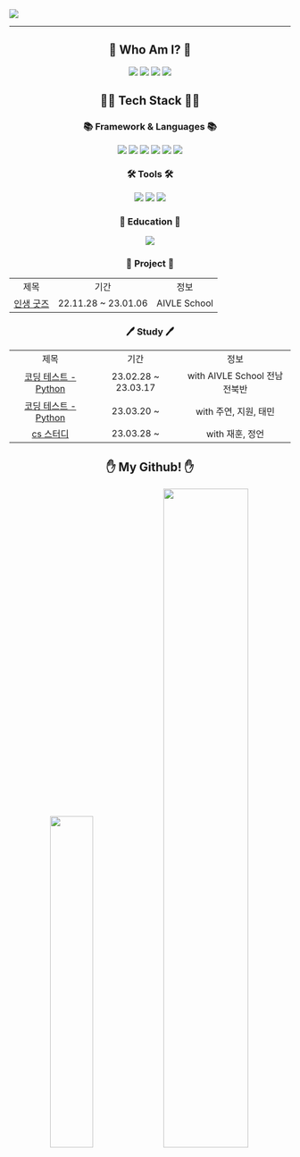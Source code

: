 <img src="https://capsule-render.vercel.app/api?type=waving&color=FFC676&height=200&section=header&text=Suyeon&nbsp;Github!&fontColor=FFFFFF&fontSize=90" />
<hr/>
<div align = 'center'>
<H2>🙂 Who Am I? 🙂</H2>
<a href="https://s-mile-y.tistory.com/" target="_blank"><img src="https://img.shields.io/badge/Tistory-000000?style=flat&logo=Tistory&logoColor=white"/></a>
<a href="https://instagram.com/s_mile_y?igshid=YmMyMTA2M2Y=" target="_blank"><img src="https://img.shields.io/badge/Instagram-E4405F?style=flat&logo=Instagram&logoColor=white"/></a>
<a href="mailto:soocy0718@gmail.com"><img src="https://img.shields.io/badge/Gmail-EA4335?style=flat&logo=Gmail&logoColor=white&link=mailto:soocy0718@gmail.com"/></a>
<a href="https://hits.seeyoufarm.com"><img src="https://hits.seeyoufarm.com/api/count/incr/badge.svg?url=https%3A%2F%2Fgithub.com%2Fsoocy0718&count_bg=%23FFB660&title_bg=%23A08226&icon=&icon_color=%23E7E7E7&title=hits&edge_flat=false"/></a>  
</div>
<div align = 'center'>
<H2>👩‍💻 Tech Stack 👩‍💻</H2>
<h3>📚 Framework & Languages 📚</h3>
<img src="https://img.shields.io/badge/Django-092E20?style=flat-square&logo=Django&logoColor=white"/>
<img src="https://img.shields.io/badge/Python-3776AB?style=flat-square&logo=Python&logoColor=white"/>
<img src="https://img.shields.io/badge/JavaScript-F7DF1E?style=flat-square&logo=JavaScript&logoColor=white"/>
<img src="https://img.shields.io/badge/CSS-1572B6?style=flat-square&logo=CSS3&logoColor=white"/>
<img src="https://img.shields.io/badge/HTML-E34F26?style=flat-square&logo=HTML5&logoColor=white"/>
<img src="https://img.shields.io/badge/JAVA-007396?style=flat-square&logo=Java&logoColor=white"/>
<h3>🛠 Tools 🛠</h3>
<img src="https://img.shields.io/badge/Visual Studio Code-007ACC?style=plastic&logo=Visual Studio Code&logoColor=white"/>
<img src="https://img.shields.io/badge/IntelliJ IDEA-000000?style=plastic&logo=IntelliJ IDEA&logoColor=white"/>
<img src="https://img.shields.io/badge/GitHub-181717?style=plastic&logo=GitHub&logoColor=white"/> 
<h3>📌 Education 📌</h3>
<img src="https://img.shields.io/badge/KT-AIVLE SCHOOL-35a6a1?style=for-the-badge&logo=&logoColor=white"/> 
<h3>📂 Project 📂</h3>
<table>
  <tr align = 'center'>
    <td>제목</td>
    <td>기간</td>
    <td>정보</td>
  </tr>
   <tr align = 'center'>
     <td><a href="https://github.com/soocy0718/INSAENG_GOODS">인생 굿즈</a></td>
    <td>22.11.28 ~ 23.01.06</td>
    <td>AIVLE School</td>
  </tr>
</table>
<h3>🖊 Study 🖊</h3>
<table>
  <tr align = 'center'>
    <td>제목</td>
    <td>기간</td>
    <td>정보</td>
  </tr>
   <tr align = 'center'>
     <td><a href="https://github.com/soocy0718/python/tree/main/coding_study">코딩 테스트 - Python</a></td>
    <td>23.02.28 ~ 23.03.17</td>
    <td>with AIVLE School 전남전북반</td>
  </tr>
  <tr align = 'center'>
     <td><a href="https://github.com/juyeonma/python-coding-test-study">코딩 테스트 - Python</a></td>
    <td>23.03.20 ~</td>
    <td>with 주연, 지원, 태민</td>
  </tr>
  <tr align = 'center'>
     <td><a href="https://github.com/nuheajiohc/tech-interview-study">cs 스터디</a></td>
    <td>23.03.28 ~</td>
    <td>with 재훈, 정언</td>
  </tr>
</table>
</div>
<div align = 'center'>
<H2>✋ My Github! ✋</H2>
<img src="https://github-readme-stats.vercel.app/api/top-langs/?username=soocy0718&layout=compact" style = 'width:39%;'>
<img src="https://github-readme-stats.vercel.app/api?username=soocy0718&show_icons=true" style = 'width:55%;'>
</div>

<!-- <div align = 'center'>
 <H2>🏅 My BOJ! 🏅</H2>
 <a href="https://solved.ac/soocy0718"><img src="http://mazassumnida.wtf/api/v2/generate_badge?boj=soocy0718" style = 'width:45%'/>
 <img src="http://mazandi.herokuapp.com/api?handle=soocy0718&theme=warm" style = 'width:43%'/>
 </div>-->
